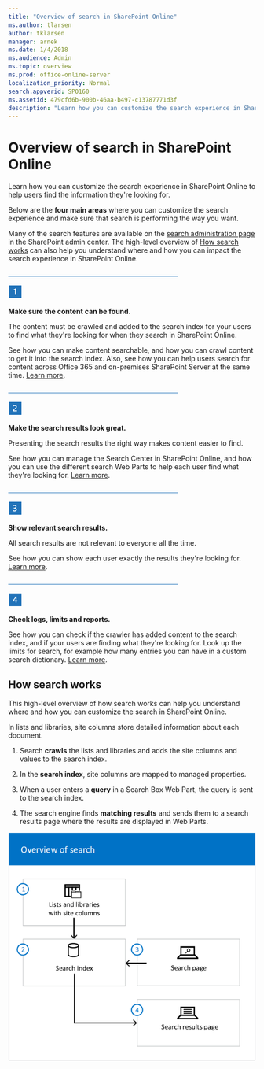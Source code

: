 ```yaml
---
title: "Overview of search in SharePoint Online"
ms.author: tlarsen
author: tklarsen
manager: arnek
ms.date: 1/4/2018
ms.audience: Admin
ms.topic: overview
ms.prod: office-online-server
localization_priority: Normal
search.appverid: SPO160
ms.assetid: 479cfd6b-900b-46aa-b497-c13787771d3f
description: "Learn how you can customize the search experience in SharePoint Online to help users find the information they're looking for."
---
```


# Overview of search in SharePoint Online

Learn how you can customize the search experience in SharePoint Online to help users find the information they're looking for.
  
Below are the **four main areas** where you can customize the search experience and make sure that search is performing the way you want. 
  
Many of the search features are available on the [search administration page](manage-search-the-admin-center.md) in the SharePoint admin center. The high-level overview of [How search works](overview-of-search.md#howsearchworks) can also help you understand where and how you can impact the search experience in SharePoint Online. 
  
![Line](media/ee907d18-39a7-437c-9852-073694f74c84.png)
  
![Step 1](media/4d0ceec3-d8ae-48a0-8880-5e3b0bd7eb0f.png)
  
 **Make sure the content can be found.**
  
The content must be crawled and added to the search index for your users to find what they're looking for when they search in SharePoint Online.
  
See how you can make content searchable, and how you can crawl content to get it into the search index. Also, see how you can help users search for content across Office 365 and on-premises SharePoint Server at the same time. [Learn more](make-sure-content-can-be-found.md).
  
![Line](media/ee907d18-39a7-437c-9852-073694f74c84.png)
  
![Step 2](media/981b040d-2414-485d-a1ef-faa36f917158.png)
  
 **Make the search results look great.**
  
Presenting the search results the right way makes content easier to find.
  
See how you can manage the Search Center in SharePoint Online, and how you can use the different search Web Parts to help each user find what they're looking for. [Learn more](make-search-results-look-great.md).
  
![Line](media/ee907d18-39a7-437c-9852-073694f74c84.png)
  
![Step 3](media/0a01ae10-1c5d-4bac-b24a-5640b7313f70.png)
  
 **Show relevant search results.**
  
All search results are not relevant to everyone all the time.
  
See how you can show each user exactly the results they're looking for. [Learn more](show-relevant-search-results.md).
  
![Line](media/ee907d18-39a7-437c-9852-073694f74c84.png)
  
![Step 4](media/9b388e30-fca0-4d73-8e10-01b784c36289.png)
  
 **Check logs, limits and reports.**
  
See how you can check if the crawler has added content to the search index, and if your users are finding what they're looking for. Look up the limits for search, for example how many entries you can have in a custom search dictionary. [Learn more](check-logs-limits-and-reports.md).
  
## How search works
<a name="howsearchworks"> </a>

This high-level overview of how search works can help you understand where and how you can customize the search in SharePoint Online. 
  
In lists and libraries, site columns store detailed information about each document.
  
1. Search **crawls** the lists and libraries and adds the site columns and values to the search index. 
    
2. In the **search index**, site columns are mapped to managed properties. 
    
3. When a user enters a **query** in a Search Box Web Part, the query is sent to the search index. 
    
4. The search engine finds **matching results** and sends them to a search results page where the results are displayed in Web Parts. 
    
![A schematic diagram showing the flow from lists/libraries to index, and from search page to index to search results page.](media/33dc2915-da17-4276-b8eb-79609d485d33.png)
  

